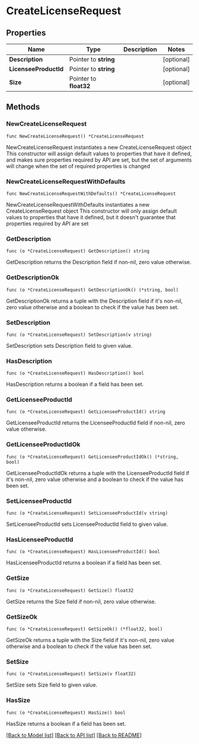 # CreateLicenseRequest

## Properties

Name | Type | Description | Notes
------------ | ------------- | ------------- | -------------
**Description** | Pointer to **string** |  | [optional] 
**LicenseeProductId** | Pointer to **string** |  | [optional] 
**Size** | Pointer to **float32** |  | [optional] 

## Methods

### NewCreateLicenseRequest

`func NewCreateLicenseRequest() *CreateLicenseRequest`

NewCreateLicenseRequest instantiates a new CreateLicenseRequest object
This constructor will assign default values to properties that have it defined,
and makes sure properties required by API are set, but the set of arguments
will change when the set of required properties is changed

### NewCreateLicenseRequestWithDefaults

`func NewCreateLicenseRequestWithDefaults() *CreateLicenseRequest`

NewCreateLicenseRequestWithDefaults instantiates a new CreateLicenseRequest object
This constructor will only assign default values to properties that have it defined,
but it doesn't guarantee that properties required by API are set

### GetDescription

`func (o *CreateLicenseRequest) GetDescription() string`

GetDescription returns the Description field if non-nil, zero value otherwise.

### GetDescriptionOk

`func (o *CreateLicenseRequest) GetDescriptionOk() (*string, bool)`

GetDescriptionOk returns a tuple with the Description field if it's non-nil, zero value otherwise
and a boolean to check if the value has been set.

### SetDescription

`func (o *CreateLicenseRequest) SetDescription(v string)`

SetDescription sets Description field to given value.

### HasDescription

`func (o *CreateLicenseRequest) HasDescription() bool`

HasDescription returns a boolean if a field has been set.

### GetLicenseeProductId

`func (o *CreateLicenseRequest) GetLicenseeProductId() string`

GetLicenseeProductId returns the LicenseeProductId field if non-nil, zero value otherwise.

### GetLicenseeProductIdOk

`func (o *CreateLicenseRequest) GetLicenseeProductIdOk() (*string, bool)`

GetLicenseeProductIdOk returns a tuple with the LicenseeProductId field if it's non-nil, zero value otherwise
and a boolean to check if the value has been set.

### SetLicenseeProductId

`func (o *CreateLicenseRequest) SetLicenseeProductId(v string)`

SetLicenseeProductId sets LicenseeProductId field to given value.

### HasLicenseeProductId

`func (o *CreateLicenseRequest) HasLicenseeProductId() bool`

HasLicenseeProductId returns a boolean if a field has been set.

### GetSize

`func (o *CreateLicenseRequest) GetSize() float32`

GetSize returns the Size field if non-nil, zero value otherwise.

### GetSizeOk

`func (o *CreateLicenseRequest) GetSizeOk() (*float32, bool)`

GetSizeOk returns a tuple with the Size field if it's non-nil, zero value otherwise
and a boolean to check if the value has been set.

### SetSize

`func (o *CreateLicenseRequest) SetSize(v float32)`

SetSize sets Size field to given value.

### HasSize

`func (o *CreateLicenseRequest) HasSize() bool`

HasSize returns a boolean if a field has been set.


[[Back to Model list]](../README.md#documentation-for-models) [[Back to API list]](../README.md#documentation-for-api-endpoints) [[Back to README]](../README.md)


